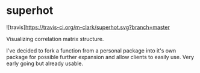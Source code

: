 # superhot

![travis]https://travis-ci.org/m-clark/superhot.svg?branch=master

Visualizing correlation matrix structure.

I've decided to fork a function from a personal package into it's own package for possible further expansion and allow clients to easily use. Very early going but already usable.
